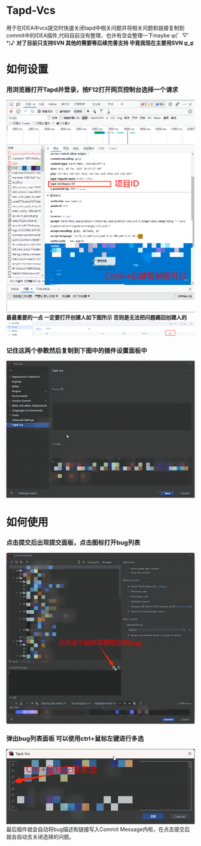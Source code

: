 # Tapd-Vcs
用于在IDEA中vcs提交时快速关闭tapd中相关问题并将相关问题和链接复制到commit中的IDEA插件,代码目前没有整理，也许有空会整理一下maybe φ(゜▽゜*)♪ **对了目前只支持SVN  其他的需要等后续完善支持  毕竟我现在主要用SVN ಥ_ಥ**
# 如何设置
### 用浏览器打开Tapd并登录，按F12打开网页控制台选择一个请求
![avatar](doc/GetCookie.png)
<br>**最最重要的一点 一定要打开创建人如下图所示 否则是无法把问题踢回创建人的**
![avatar](doc/Tip.png)
### 记住这两个参数然后复制到下图中的插件设置面板中
![avatar](doc/SetPlugin.png)

# 如何使用
### 点击提交后出现提交面板，点击图标打开bug列表
![avatar](doc/OpenPlugin.png)
### 弹出bug列表面板  可以使用ctrl+鼠标左键进行多选
![avatar](doc/SetCommit.png)
<br>最后插件就会自动将bug描述和链接写入Commit Message内啦，在点击提交后就会自动去关闭选择的问题。